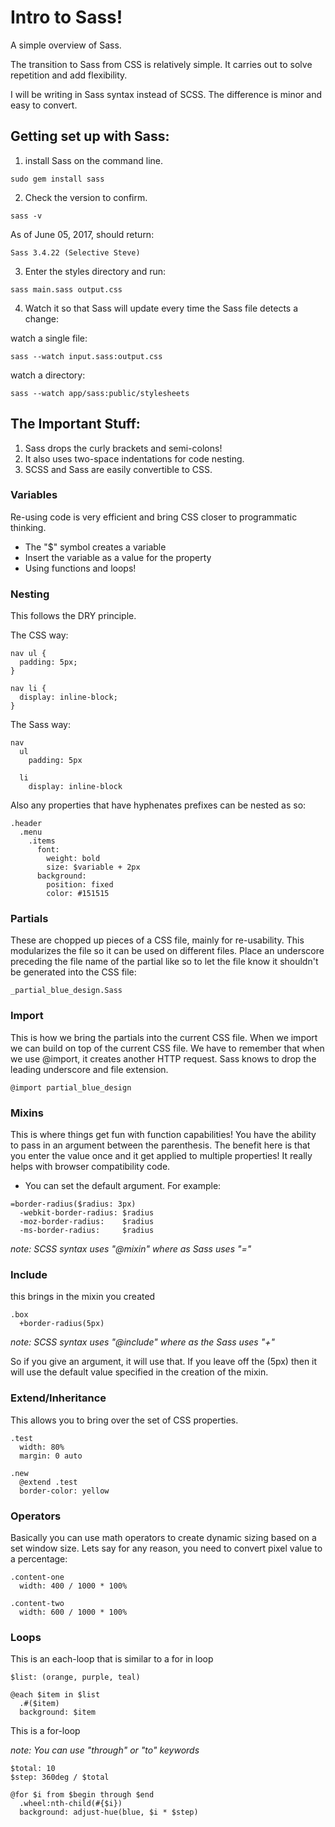 # Intro to Sass!
A simple overview of Sass.

The transition to Sass from CSS is relatively simple. It carries out to solve repetition and add flexibility.

I will be writing in Sass syntax instead of SCSS. The difference is minor and easy to convert.

## Getting set up with Sass:
1. install Sass on the command line.

```
sudo gem install sass
```

2. Check the version to confirm.

```
sass -v
```

As of June 05, 2017, should return:

```
Sass 3.4.22 (Selective Steve)
```

3. Enter the styles directory and run:

```
sass main.sass output.css
```

4. Watch it so that Sass will update every time the Sass file detects a change:


watch a single file:
```
sass --watch input.sass:output.css
```

watch a directory:
```
sass --watch app/sass:public/stylesheets
```

## The Important Stuff:

1. Sass drops the curly brackets and semi-colons!
2. It also uses two-space indentations for code nesting.
3. SCSS and Sass are easily convertible to CSS.

### Variables

Re-using code is very efficient and bring CSS closer to programmatic thinking.

* The "$" symbol creates a variable
* Insert the variable as a value for the property
* Using functions and loops!

### Nesting

This follows the DRY principle.

The CSS way:

```
nav ul {
  padding: 5px;
}

nav li {
  display: inline-block;
}
```

The Sass way:

```
nav
  ul
    padding: 5px

  li
    display: inline-block
```

Also any properties that have hyphenates prefixes can be nested as so:

```
.header
  .menu
    .items
      font:
        weight: bold
        size: $variable + 2px
      background:
        position: fixed
        color: #151515
```

### Partials

These are chopped up pieces of a CSS file, mainly for re-usability. This modularizes the file so it can be used on different files. Place an underscore preceding the file name of the partial like so to let the file know it shouldn't be generated into the CSS file:

```
_partial_blue_design.Sass
```

### Import

This is how we bring the partials into the current CSS file. When we import we can build on top of the current CSS file.
We have to remember that when we use \@import, it creates another HTTP request. Sass knows to drop the leading underscore and file extension.

```
@import partial_blue_design
```

### Mixins

This is where things get fun with function capabilities!
You have the ability to pass in an argument between the parenthesis. The benefit here is that you enter the value once and it get applied to multiple properties! It really helps with browser compatibility code.

* You can set the default argument. For example:

```
=border-radius($radius: 3px)
  -webkit-border-radius: $radius
  -moz-border-radius:    $radius
  -ms-border-radius:     $radius
```
*note: SCSS syntax uses "\@mixin" where as Sass uses "="*

### Include

this brings in the mixin you created

```
.box
  +border-radius(5px)
```
*note: SCSS syntax uses "\@include" where as the Sass uses "+"*

So if you give an argument, it will use that. If you leave off the (5px) then it will use the default value specified in the creation of the mixin.

### Extend/Inheritance

This allows you to bring over the set of CSS properties.

```
.test
  width: 80%
  margin: 0 auto

.new
  @extend .test
  border-color: yellow
```

### Operators

Basically you can use math operators to create dynamic sizing based on a set window size. Lets say for any reason, you need to convert pixel value to a percentage:

```
.content-one
  width: 400 / 1000 * 100%

.content-two
  width: 600 / 1000 * 100%
```

### Loops

This is an each-loop that is similar to a for in loop

```
$list: (orange, purple, teal)

@each $item in $list
  .#($item)
  background: $item
```

This is a for-loop

*note: You can use "through" or "to" keywords*

```
$total: 10
$step: 360deg / $total

@for $i from $begin through $end
  .wheel:nth-child(#{$i})
  background: adjust-hue(blue, $i * $step)
```
